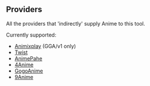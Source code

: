 Providers
---

All the providers that 'indirectly' supply Anime to this tool.

Currently supported:

- [Animixplay](https://www.animixplay.to/) (GGA/v1 only)
- [Twist](https://www.twist.moe/)
- [AnimePahe](https://www.animepahe.com/)
- [4Anime](https://4anime.to/)
- [GogoAnime](https://www1.gogoanime.ai/)
- [9Anime](https://9anime.to/)